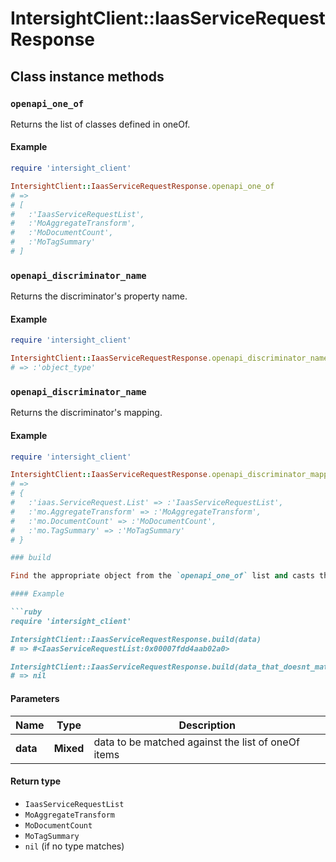 # IntersightClient::IaasServiceRequestResponse

## Class instance methods

### `openapi_one_of`

Returns the list of classes defined in oneOf.

#### Example

```ruby
require 'intersight_client'

IntersightClient::IaasServiceRequestResponse.openapi_one_of
# =>
# [
#   :'IaasServiceRequestList',
#   :'MoAggregateTransform',
#   :'MoDocumentCount',
#   :'MoTagSummary'
# ]
```

### `openapi_discriminator_name`

Returns the discriminator's property name.

#### Example

```ruby
require 'intersight_client'

IntersightClient::IaasServiceRequestResponse.openapi_discriminator_name
# => :'object_type'
```

### `openapi_discriminator_name`

Returns the discriminator's mapping.

#### Example

```ruby
require 'intersight_client'

IntersightClient::IaasServiceRequestResponse.openapi_discriminator_mapping
# =>
# {
#   :'iaas.ServiceRequest.List' => :'IaasServiceRequestList',
#   :'mo.AggregateTransform' => :'MoAggregateTransform',
#   :'mo.DocumentCount' => :'MoDocumentCount',
#   :'mo.TagSummary' => :'MoTagSummary'
# }

### build

Find the appropriate object from the `openapi_one_of` list and casts the data into it.

#### Example

```ruby
require 'intersight_client'

IntersightClient::IaasServiceRequestResponse.build(data)
# => #<IaasServiceRequestList:0x00007fdd4aab02a0>

IntersightClient::IaasServiceRequestResponse.build(data_that_doesnt_match)
# => nil
```

#### Parameters

| Name | Type | Description |
| ---- | ---- | ----------- |
| **data** | **Mixed** | data to be matched against the list of oneOf items |

#### Return type

- `IaasServiceRequestList`
- `MoAggregateTransform`
- `MoDocumentCount`
- `MoTagSummary`
- `nil` (if no type matches)

